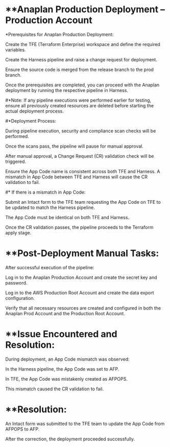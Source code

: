 # **Anaplan Production Deployment – Production Account

*Prerequisites for Anaplan Production Deployment:

Create the TFE (Terraform Enterprise) workspace and define the required variables.

Create the Harness pipeline and raise a change request for deployment.

Ensure the source code is merged from the release branch to the prod branch.

Once the prerequisites are completed, you can proceed with the Anaplan deployment by running the respective pipeline in Harness.

#*Note:
If any pipeline executions were performed earlier for testing, ensure all previously created resources are deleted before starting the actual deployment process.

#*Deployment Process:

During pipeline execution, security and compliance scan checks will be performed.

Once the scans pass, the pipeline will pause for manual approval.

After manual approval, a Change Request (CR) validation check will be triggered.

Ensure the App Code name is consistent across both TFE and Harness.
A mismatch in App Code between TFE and Harness will cause the CR validation to fail.

#* If there is a mismatch in App Code:

Submit an Intact form to the TFE team requesting the App Code on TFE to be updated to match the Harness pipeline.

The App Code must be identical on both TFE and Harness.

Once the CR validation passes, the pipeline proceeds to the Terraform apply stage.

# **Post-Deployment Manual Tasks:

After successful execution of the pipeline:

Log in to the Anaplan Production Account and create the secret key and password.

Log in to the AWS Production Root Account and create the data export configuration.

Verify that all necessary resources are created and configured in both the Anaplan Prod Account and the Production Root Account.

# **Issue Encountered and Resolution:

During deployment, an App Code mismatch was observed:

In the Harness pipeline, the App Code was set to AFP.

In TFE, the App Code was mistakenly created as AFPOPS.

This mismatch caused the CR validation to fail.

# **Resolution:

An Intact form was submitted to the TFE team to update the App Code from AFPOPS to AFP.

After the correction, the deployment proceeded successfully.
